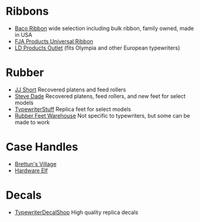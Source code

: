 <!-- TITLE: Supplies -->
<!-- SUBTITLE: Where to get typewriter supplies -->

# Ribbons

* [Baco Ribbon](mailto:bacoribbon@sbcglobal.net) wide selection including bulk ribbon, family owned, made in USA
* [FJA Products Universal Ribbon](http://amzn.com/B009JGXAHG)
* [LD Products Outlet](http://ebay.to/2zWOPzW) (fits Olympia and other European typewriters)

# Rubber
* [JJ Short](http://www.jjshort.com/typewriter-platen-repair.php) Recovered platens and feed rollers
* [Steve Dade](mailto:nailgnr@sbcglobal.net) Recovered platens, feed rollers, and new feet for select models
* [TypewriterStuff](https://www.etsy.com/shop/TypewriterStuff) Replica feet for select models
* [Rubber Feet Warehouse](https://www.rubberfeetwarehouse.com) Not specific to typewriters, but some can be made to work
# Case Handles
* [Brettun's Village](https://www.brettunsvillage.com/trunks/howto/parts/handles/)
* [Hardware Elf](https://hardwareelf.com/catalog/luggage-repair/luggage-handles.aspx)

# Decals
* [TypewriterDecalShop](https://www.etsy.com/shop/TypewriterDecalShop) High quality replica decals